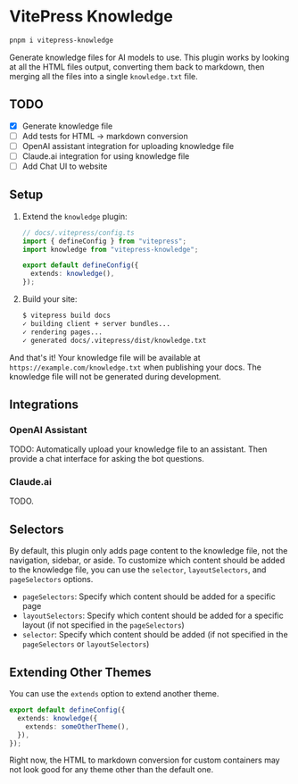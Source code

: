 # VitePress Knowledge

```sh
pnpm i vitepress-knowledge
```

Generate knowledge files for AI models to use. This plugin works by looking at all the HTML files output, converting them back to markdown, then merging all the files into a single `knowledge.txt` file.

## TODO

- [x] Generate knowledge file
- [ ] Add tests for HTML &rarr; markdown conversion
- [ ] OpenAI assistant integration for uploading knowledge file
- [ ] Claude.ai integration for using knowledge file
- [ ] Add Chat UI to website

## Setup

1. Extend the `knowledge` plugin:

   ```ts
   // docs/.vitepress/config.ts
   import { defineConfig } from "vitepress";
   import knowledge from "vitepress-knowledge";

   export default defineConfig({
     extends: knowledge(),
   });
   ```

2. Build your site:
   ```sh
   $ vitepress build docs
   ✓ building client + server bundles...
   ✓ rendering pages...
   ✓ generated docs/.vitepress/dist/knowledge.txt
   ```

And that's it! Your knowledge file will be available at `https://example.com/knowledge.txt` when publishing your docs. The knowledge file will not be generated during development.

## Integrations

### OpenAI Assistant

TODO: Automatically upload your knowledge file to an assistant. Then provide a chat interface for asking the bot questions.

### Claude.ai

TODO.

## Selectors

By default, this plugin only adds page content to the knowledge file, not the navigation, sidebar, or aside. To customize which content should be added to the knowledge file, you can use the `selector`, `layoutSelectors`, and `pageSelectors` options.

- `pageSelectors`: Specify which content should be added for a specific page
- `layoutSelectors`: Specify which content should be added for a specific layout (if not specified in the `pageSelectors`)
- `selector`: Specify which content should be added (if not specified in the `pageSelectors` or `layoutSelectors`)

## Extending Other Themes

You can use the `extends` option to extend another theme.

```ts
export default defineConfig({
  extends: knowledge({
    extends: someOtherTheme(),
  }),
});
```

Right now, the HTML to markdown conversion for custom containers may not look good for any theme other than the default one.
